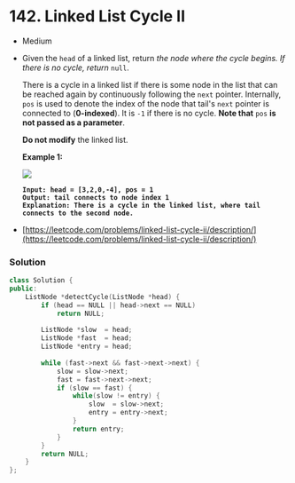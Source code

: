 # 142. Linked List Cycle II

* Medium
*   Given the `head` of a linked list, return _the node where the cycle begins. If there is no cycle, return_ `null`.

    There is a cycle in a linked list if there is some node in the list that can be reached again by continuously following the `next` pointer. Internally, `pos` is used to denote the index of the node that tail's `next` pointer is connected to (**0-indexed**). It is `-1` if there is no cycle. **Note that** `pos` **is not passed as a parameter**.

    **Do not modify** the linked list.

    &#x20;

    **Example 1:**

    ![](https://assets.leetcode.com/uploads/2018/12/07/circularlinkedlist.png)

    <pre><code><strong>Input: head = [3,2,0,-4], pos = 1
    </strong><strong>Output: tail connects to node index 1
    </strong><strong>Explanation: There is a cycle in the linked list, where tail connects to the second node.
    </strong></code></pre>
* [https://leetcode.com/problems/linked-list-cycle-ii/description/](https://leetcode.com/problems/linked-list-cycle-ii/description/)

### Solution&#x20;

```cpp
class Solution {
public:
    ListNode *detectCycle(ListNode *head) {
        if (head == NULL || head->next == NULL)
            return NULL;
        
        ListNode *slow  = head;
        ListNode *fast  = head;
        ListNode *entry = head;
        
        while (fast->next && fast->next->next) {
            slow = slow->next;
            fast = fast->next->next;
            if (slow == fast) {                      
                while(slow != entry) {               
                    slow  = slow->next;
                    entry = entry->next;
                }
                return entry;
            }
        }
        return NULL;                                 
    }
};
```
